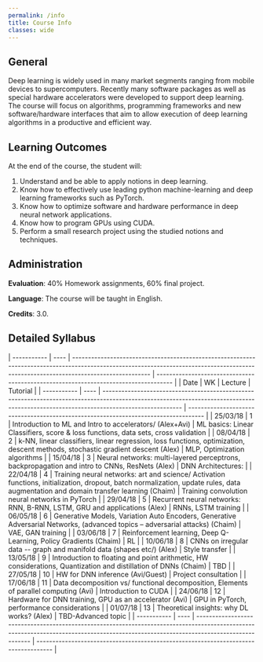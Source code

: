 ```yaml
---
permalink: /info
title: Course Info
classes: wide
---
```


## General

Deep learning is widely used in many market segments ranging from mobile devices
to supercomputers. Recently many software packages as well as special hardware
accelerators were developed to support deep learning. The course will focus on
algorithms, programming frameworks and new software/hardware interfaces that aim
to allow execution of deep learning algorithms in a productive and efficient
way. 
 
## Learning Outcomes

At the end of the course, the student will:

1.	Understand and be able to apply notions in deep learning.
1.	Know how to effectively use leading python machine-learning and deep
    learning frameworks such as PyTorch.
1.	Know how to optimize software and hardware performance in deep neural
    network applications.
1.	Know how to program GPUs using CUDA.
1.	Perform a small research project using the studied notions and techniques.


## Administration

**Evaluation**: 40% Homework assignments, 60% final project.

**Language**: The course will be taught in English.

**Credits**: 3.0.

## Detailed Syllabus

| ----------- | ---- | ------------------------------------------------------------------------------------------------------------------------------------------------------------------------------------- | ----------------------------------------------------------------------------------- |
| Date        | WK   | Lecture                                                                                                                                                                               | Tutorial                                                                            |
| ----------- | ---- | ------------------------------------------------------------------------------------------------------------------------------------------------------------------------------------- | ----------------------------------------------------------------------------------- |
| 25/03/18    | 1    | Introduction to ML and Intro to accelerators/ (Alex+Avi)                                                                                                                              | ML basics: Linear Classifiers, score & loss functions, data sets, cross validation  |
| 08/04/18    | 2    | k-NN, linear classifiers, linear regression, loss functions, optimization, descent methods, stochastic gradient descent (Alex)                                                        | MLP, Optimization algorithms                                                        |
| 15/04/18    | 3    | Neural networks: multi-layered perceptrons, backpropagation and intro to CNNs, ResNets (Alex)                                                                                         | DNN Architectures:                                                                  |
| 22/04/18    | 4    | Training neural networks: art and science/ Activation functions, initialization, dropout, batch normalization, update rules, data augmentation and domain transfer learning (Chaim)   | Training convolution neural networks in PyTorch                                     |
| 29/04/18    | 5    | Recurrent neural networks: RNN, B-RNN, LSTM, GRU and applications (Alex)                                                                                                              | RNNs, LSTM training                                                                 |
| 06/05/18    | 6    | Generative Models, Variation Auto Encoders, Generative Adversarial Networks, (advanced topics – adversarial attacks) (Chaim)                                                          | VAE, GAN training                                                                   |
| 03/06/18    | 7    | Reinforcement learning, Deep Q-Learning, Policy Gradients (Chaim)                                                                                                                     | RL                                                                                  |
| 10/06/18    | 8    | CNNs on irregular data -- graph and manifold data (shapes etc/) (Alex)                                                                                                                | Style transfer                                                                      |
| 13/05/18    | 9    | Introduction to floating and point arithmetic, HW considerations, Quantization and distillation of DNNs (Chaim)                                                                       | TBD                                                                                 |
| 27/05/18    | 10   | HW for DNN inference (Avi/Guest)                                                                                                                                                      | Project consultation                                                                |
| 17/06/18    | 11   | Data decomposition vs/ functional decomposition, Elements of parallel computing (Avi)                                                                                                 | Introduction to CUDA                                                                |
| 24/06/18    | 12   | Hardware for DNN training, GPU as an accelerator (Avi)                                                                                                                                | GPU in PyTorch, performance considerations                                          |
| 01/07/18    | 13   | Theoretical insights: why DL works? (Alex)                                                                                                                                            | TBD-Advanced topic                                                                  |
| ----------- | ---- | ------------------------------------------------------------------------------------------------------------------------------------------------------------------------------------- | ----------------------------------------------------------------------------------- |

